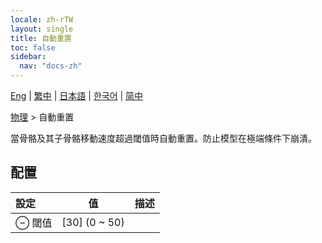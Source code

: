 ```yaml
---
locale: zh-rTW
layout: single
title: 自動重置
toc: false
sidebar:
  nav: "docs-zh"
---
```

[Eng](/dancexr/menu/2025.5/actor/auto_reset) | [繁中](/tw/dancexr/menu/2025.5/actor/auto_reset) | [日本語](/jp/dancexr/menu/2025.5/actor/auto_reset) | [한국어](/kr/dancexr/menu/2025.5/actor/auto_reset) | [简中](/zh/dancexr/menu/2025.5/actor/auto_reset)

[物理](../menu#物理) > 自動重置

當骨骼及其子骨骼移動速度超過閾值時自動重置。防止模型在極端條件下崩潰。

## 配置

| 設定 | 值 | 描述 |
| :--- | --- | :--- |
| ⊖ 閾值 | [30] (0 ~ 50) | 
